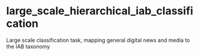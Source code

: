 # large_scale_hierarchical_iab_classification
Large scale classification task, mapping general digital news and media to the IAB taxonomy 
